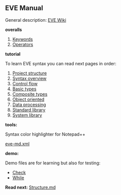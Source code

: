 ## EVE Manual

General description: [EVE Wiki](https://github.com/sage-code/eve/wiki)

**overalls**

1. [Keywords](keywords.md)
1. [Operators](operators.md)

**tutorial**

To learn EVE syntax you can read next pages in order:

1. [Project structure](structure.md)
1. [Syntax overview](overview.md)
1. [Control flow](control.md)
1. [Basic types](basic.md)
1. [Composite types](composite.md)
1. [Object oriented](classes.md)
1. [Data processing](processing.md)
1. [Standard library](standard.md)
1. [System library](system.md)

**tools:**

Syntax color highlighter for Notepad++

[eve-md.xml](../tools/eve-md.xml)

**demo:**

Demo files are for learning but also for testing:

* [Check](../demo/check.eve)
* [While](../demo/while.eve)

**Read next:** [Structure.md](structure.md)